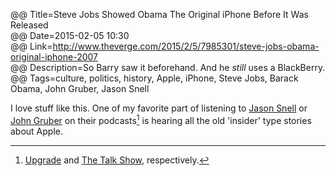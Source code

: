 @@ Title=Steve Jobs Showed Obama The Original iPhone Before It Was Released  
@@ Date=2015-02-05 10:30  
@@ Link=http://www.theverge.com/2015/2/5/7985301/steve-jobs-obama-original-iphone-2007  
@@ Description=So Barry saw it beforehand. And he *still* uses a BlackBerry.  
@@ Tags=culture, politics, history, Apple, iPhone, Steve Jobs, Barack Obama, John Gruber, Jason Snell  

I love stuff like this. One of my favorite part of listening to [Jason Snell][twitter] or [John Gruber][twitter 2] on their podcasts[^p] is hearing all the old 'insider' type stories about Apple. 

[^p]: [Upgrade][relay] and [The Talk Show][daringfireball], respectively.

[daringfireball]: http://daringfireball.net/thetalkshow/
[relay]: http://www.relay.fm/upgrade
[twitter]: http://twitter.com/jsnell
[twitter 2]: http://twitter.com/gruber